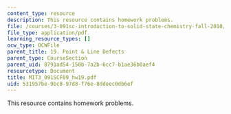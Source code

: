 ```yaml
---
content_type: resource
description: This resource contains homework problems.
file: /courses/3-091sc-introduction-to-solid-state-chemistry-fall-2010/531957be9bc897d8f76e8ddeec0db6ef_MIT3_091SCF09_hw19.pdf
file_type: application/pdf
learning_resource_types: []
ocw_type: OCWFile
parent_title: 19. Point & Line Defects
parent_type: CourseSection
parent_uid: 8791ad54-150b-7a2b-6cc7-b1ae36b0aef4
resourcetype: Document
title: MIT3_091SCF09_hw19.pdf
uid: 531957be-9bc8-97d8-f76e-8ddeec0db6ef
---
```

This resource contains homework problems.

